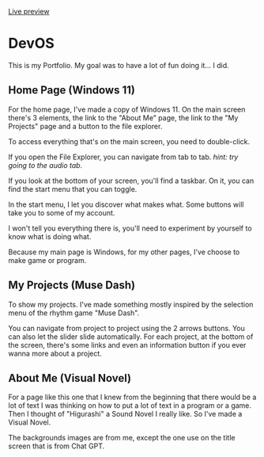[Live preview]()

# DevOS
This is my Portfolio. My goal was to have a lot of fun doing it... I did.

## Home Page (Windows 11)
For the home page, I've made a copy of Windows 11. On the main screen there's 3 elements, the link to the "About Me" page, the link to the "My Projects" page and a button to the file explorer.

To access everything that's on the main screen, you need to double-click.

If you open the File Explorer, you can navigate from tab to tab. _hint: try going to the audio tab._

If you look at the bottom of your screen, you'll find a taskbar. On it, you can find the start menu that you can toggle.

In the start menu, I let you discover what makes what. Some buttons will take you to some of my account.

I won't tell you everything there is, you'll need to experiment by yourself to know what is doing what.

Because my main page is Windows, for my other pages, I've choose to make game or program.

## My Projects (Muse Dash)
To show my projects. I've made something mostly inspired by the selection menu of the rhythm game "Muse Dash".

You can navigate from project to project using the 2 arrows buttons. You can also let the slider slide automatically. For each project, at the bottom of the screen, there's some links and even an information button if you ever wanna more about a project.

## About Me (Visual Novel)
For a page like this one that I knew from the beginning that there would be a lot of text I was thinking on how to put a lot of text in a program or a game. Then I thought of "Higurashi" a Sound Novel I really like. So I've made a Visual Novel.

The backgrounds images are from me, except the one use on the title screen that is from Chat GPT.